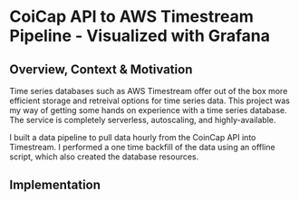 # CoiCap API to AWS Timestream Pipeline - Visualized with Grafana

## Overview, Context & Motivation

Time series databases such as AWS Timestream offer out of the box more efficient storage and retreival options for time series data. This project was my way of getting some hands on experience with a time series database. The service is completely serverless, autoscaling, and highly-available. 

I built a data pipeline to pull data hourly from the CoinCap API into Timestream. I performed a one time backfill of the data using an offline script, which also created the database resources. 



## Implementation 


